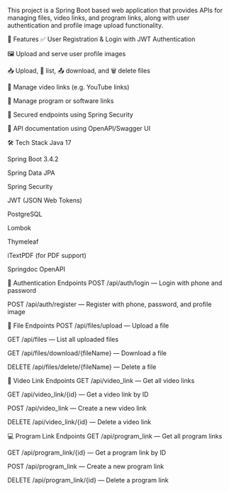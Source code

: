 This project is a Spring Boot based web application that provides APIs for managing files, video links, and program links, along with user authentication and profile image upload functionality.

🚀 Features
✅ User Registration & Login with JWT Authentication

🖼️ Upload and serve user profile images

📥 Upload, 📄 list, 📤 download, and 🗑️ delete files

🔗 Manage video links (e.g. YouTube links)

🔗 Manage program or software links

🔐 Secured endpoints using Spring Security

📄 API documentation using OpenAPI/Swagger UI

🛠️ Tech Stack
Java 17

Spring Boot 3.4.2

Spring Data JPA

Spring Security

JWT (JSON Web Tokens)

PostgreSQL

Lombok

Thymeleaf

iTextPDF (for PDF support)

Springdoc OpenAPI

🔐 Authentication Endpoints
POST /api/auth/login — Login with phone and password

POST /api/auth/register — Register with phone, password, and profile image

📁 File Endpoints
POST /api/files/upload — Upload a file

GET /api/files — List all uploaded files

GET /api/files/download/{fileName} — Download a file

DELETE /api/files/delete/{fileName} — Delete a file

🎥 Video Link Endpoints
GET /api/video_link — Get all video links

GET /api/video_link/{id} — Get a video link by ID

POST /api/video_link — Create a new video link

DELETE /api/video_link/{id} — Delete a video link

💻 Program Link Endpoints
GET /api/program_link — Get all program links

GET /api/program_link/{id} — Get a program link by ID

POST /api/program_link — Create a new program link

DELETE /api/program_link/{id} — Delete a program link
